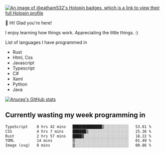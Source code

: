 [![An image of @eatham532's Holopin badges, which is a link to view their full Holopin profile](https://holopin.me/eatham532)](https://holopin.io/@eatham532)


👋 Hi! Glad you're here!

I enjoy learning how things work. Appreciating the little things. :)


List of languages I have programmed in
- Rust
- Html, Css
- Javascript
- Typescript
- C#
- Xaml
- Python
- Java

[![Anurag's GitHub stats](https://github-readme-stats.vercel.app/api?username=Eatham532&theme=dark)](https://github.com/anuraghazra/github-readme-stats)


## Currently wasting my week programming in
<!--START_SECTION:waka-->

```txt
TypeScript    8 hrs 42 mins   █████████████▒░░░░░░░░░░░   53.61 %
CSS           4 hrs 7 mins    ██████▒░░░░░░░░░░░░░░░░░░   25.36 %
Rust          2 hrs 57 mins   ████▓░░░░░░░░░░░░░░░░░░░░   18.22 %
TOML          14 mins         ▒░░░░░░░░░░░░░░░░░░░░░░░░   01.49 %
Image (svg)   8 mins          ▒░░░░░░░░░░░░░░░░░░░░░░░░   00.86 %
```

<!--END_SECTION:waka-->
